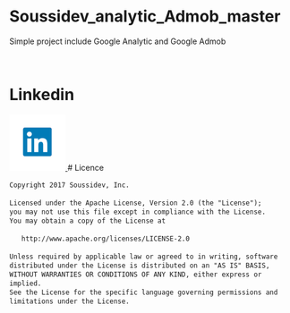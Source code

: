 # Soussidev_analytic_Admob_master
Simple project include Google Analytic and Google Admob

<br>


# Linkedin
<a href="https://www.linkedin.com/in/soussimohamed/">
<img src="picture/linkedin.png" height="100" width="100" alt="Soussi Mohamed">
</a>
# Licence

```
Copyright 2017 Soussidev, Inc.

Licensed under the Apache License, Version 2.0 (the "License");
you may not use this file except in compliance with the License.
You may obtain a copy of the License at

   http://www.apache.org/licenses/LICENSE-2.0

Unless required by applicable law or agreed to in writing, software
distributed under the License is distributed on an "AS IS" BASIS,
WITHOUT WARRANTIES OR CONDITIONS OF ANY KIND, either express or implied.
See the License for the specific language governing permissions and
limitations under the License.
```
